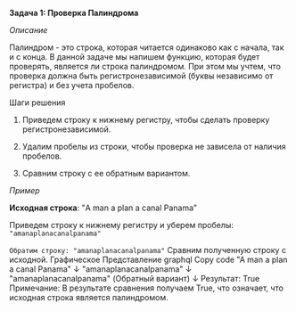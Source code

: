 **Задача 1: Проверка Палиндрома**

_Описание_

Палиндром - это строка, которая читается одинаково как с начала, так и с конца. В данной задаче мы напишем функцию, которая будет проверять, является ли строка палиндромом. При этом мы учтем, что проверка должна быть регистронезависимой (буквы независимо от регистра) и без учета пробелов.

Шаги решения

1. Приведем строку к нижнему регистру, чтобы сделать проверку регистронезависимой.

2. Удалим пробелы из строки, чтобы проверка не зависела от наличия пробелов.
3. Сравним строку с ее обратным вариантом.


_Пример_

**Исходная строка**: "A man a plan a canal Panama"

Приведем строку к нижнему регистру и уберем пробелы: `"amanaplanacanalpanama"`

`Обратим строку: "amanaplanacanalpanama"`
Сравним полученную строку с исходной.
Графическое Представление
graphql
Copy code
   "A man a plan a canal Panama"
           ↓
"amanaplanacanalpanama"
           ↓
"amanaplanacanalpanama"  (Обратный вариант)
           ↓
Результат: True
Примечание: В результате сравнения получаем True, что означает, что исходная строка является палиндромом.





